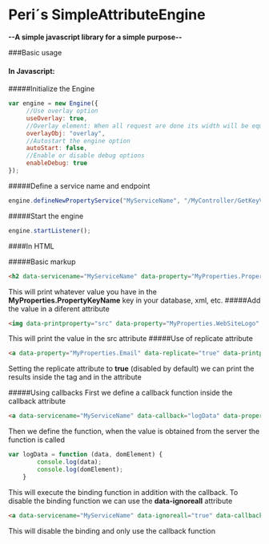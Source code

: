 # Peri´s SimpleAttributeEngine
**--A simple javascript library for a simple purpose--**




###Basic usage
#### In Javascript:
#####Initialize the Engine
```javascript
var engine = new Engine({
     //Use overlay option
     useOverlay: true,
     //Overlay element: When all request are done its width will be equal to 0%
     overlayObj: "overlay",
     //Autostart the engine option
     autoStart: false,
     //Enable or disable debug options
     enableDebug: true
});
```

#####Define a service name and endpoint
```javascript
engine.defineNewPropertyService("MyServiceName", "/MyController/GetKeyValuePropsByKey");
```
#####Start the engine
```javascript
engine.startListener();
```

####In HTML

#####Basic markup
``` html
<h2 data-servicename="MyServiceName" data-property="MyProperties.PropertyKeyName"></h2>
```
This will print whatever value you have in the **MyProperties.PropertyKeyName** key in your database, xml, etc.
#####Add the value in a diferent attribute
``` html
<img data-printproperty="src" data-property="MyProperties.WebSiteLogo" data-servicename="MyServiceName"  />
```
This will print the value in the src attribute
#####Use of replicate attribute
``` html
<a data-property="MyProperties.Email" data-replicate="true" data-printproperty="href" data-servicename="MyServiceName"></a>
```
Setting the replicate attribute to **true** (disabled by default) we can print the results inside the tag and in the attribute

#####Using callbacks
First we define a callback function inside the callback attribute
``` html
<a data-servicename="MyServiceName" data-callback="logData" data-property="MyProperties.SomeImportantValue"></a>
```
Then we define the function, when the value is obtained from the server the function is called
``` javascript
var logData = function (data, domElement) {
        console.log(data);
        console.log(domElement);
    }
```
This will execute the binding function in addition with the callback.
To disable the binding function we can use the **data-ignoreall** attribute
``` html
<a data-servicename="MyServiceName" data-ignoreall="true" data-callback="logData" data-property="MyProperties.SomeImportantValue"></a>
```
This will disable the binding and only use the callback function
